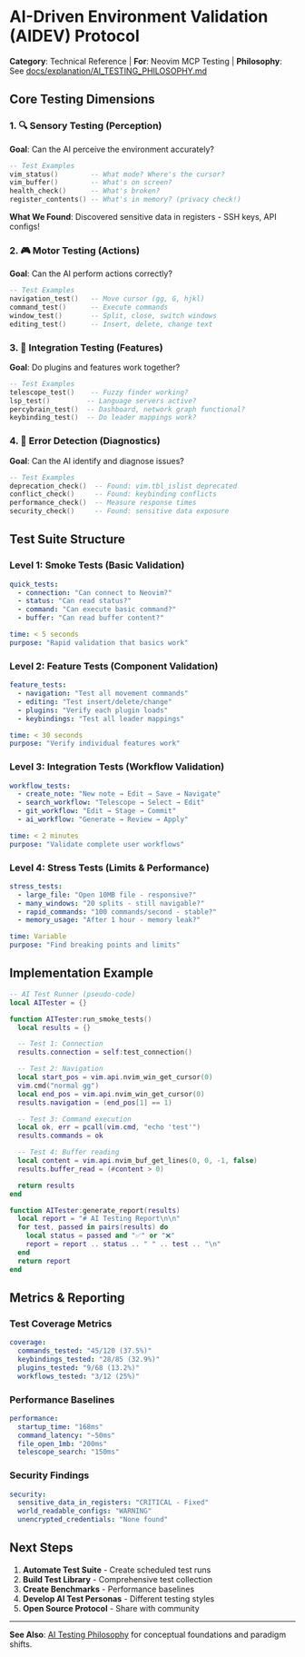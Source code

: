# AI-Driven Environment Validation (AIDEV) Protocol

**Category**: Technical Reference | **For**: Neovim MCP Testing | **Philosophy**: See [docs/explanation/AI_TESTING_PHILOSOPHY.md](docs/explanation/AI_TESTING_PHILOSOPHY.md)

## Core Testing Dimensions

### 1. 🔍 Sensory Testing (Perception)

**Goal**: Can the AI perceive the environment accurately?

```lua
-- Test Examples
vim_status()        -- What mode? Where's the cursor?
vim_buffer()        -- What's on screen?
health_check()      -- What's broken?
register_contents() -- What's in memory? (privacy check!)
```

**What We Found**: Discovered sensitive data in registers - SSH keys, API configs!

### 2. 🎮 Motor Testing (Actions)

**Goal**: Can the AI perform actions correctly?

```lua
-- Test Examples
navigation_test()   -- Move cursor (gg, G, hjkl)
command_test()      -- Execute commands
window_test()       -- Split, close, switch windows
editing_test()      -- Insert, delete, change text
```

### 3. 🧩 Integration Testing (Features)

**Goal**: Do plugins and features work together?

```lua
-- Test Examples
telescope_test()    -- Fuzzy finder working?
lsp_test()         -- Language servers active?
percybrain_test()  -- Dashboard, network graph functional?
keybinding_test()  -- Do leader mappings work?
```

### 4. 🚨 Error Detection (Diagnostics)

**Goal**: Can the AI identify and diagnose issues?

```lua
-- Test Examples
deprecation_check()  -- Found: vim.tbl_islist deprecated
conflict_check()     -- Found: keybinding conflicts
performance_check()  -- Measure response times
security_check()     -- Found: sensitive data exposure
```

## Test Suite Structure

### Level 1: Smoke Tests (Basic Validation)

```yaml
quick_tests:
  - connection: "Can connect to Neovim?"
  - status: "Can read status?"
  - command: "Can execute basic command?"
  - buffer: "Can read buffer content?"

time: < 5 seconds
purpose: "Rapid validation that basics work"
```

### Level 2: Feature Tests (Component Validation)

```yaml
feature_tests:
  - navigation: "Test all movement commands"
  - editing: "Test insert/delete/change"
  - plugins: "Verify each plugin loads"
  - keybindings: "Test all leader mappings"

time: < 30 seconds
purpose: "Verify individual features work"
```

### Level 3: Integration Tests (Workflow Validation)

```yaml
workflow_tests:
  - create_note: "New note → Edit → Save → Navigate"
  - search_workflow: "Telescope → Select → Edit"
  - git_workflow: "Edit → Stage → Commit"
  - ai_workflow: "Generate → Review → Apply"

time: < 2 minutes
purpose: "Validate complete user workflows"
```

### Level 4: Stress Tests (Limits & Performance)

```yaml
stress_tests:
  - large_file: "Open 10MB file - responsive?"
  - many_windows: "20 splits - still navigable?"
  - rapid_commands: "100 commands/second - stable?"
  - memory_usage: "After 1 hour - memory leak?"

time: Variable
purpose: "Find breaking points and limits"
```

## Implementation Example

```lua
-- AI Test Runner (pseudo-code)
local AITester = {}

function AITester:run_smoke_tests()
  local results = {}

  -- Test 1: Connection
  results.connection = self:test_connection()

  -- Test 2: Navigation
  local start_pos = vim.api.nvim_win_get_cursor(0)
  vim.cmd("normal gg")
  local end_pos = vim.api.nvim_win_get_cursor(0)
  results.navigation = (end_pos[1] == 1)

  -- Test 3: Command execution
  local ok, err = pcall(vim.cmd, "echo 'test'")
  results.commands = ok

  -- Test 4: Buffer reading
  local content = vim.api.nvim_buf_get_lines(0, 0, -1, false)
  results.buffer_read = (#content > 0)

  return results
end

function AITester:generate_report(results)
  local report = "# AI Testing Report\n\n"
  for test, passed in pairs(results) do
    local status = passed and "✅" or "❌"
    report = report .. status .. " " .. test .. "\n"
  end
  return report
end
```

## Metrics & Reporting

### Test Coverage Metrics

```yaml
coverage:
  commands_tested: "45/120 (37.5%)"
  keybindings_tested: "28/85 (32.9%)"
  plugins_tested: "9/68 (13.2%)"
  workflows_tested: "3/12 (25%)"
```

### Performance Baselines

```yaml
performance:
  startup_time: "168ms"
  command_latency: "~50ms"
  file_open_1mb: "200ms"
  telescope_search: "150ms"
```

### Security Findings

```yaml
security:
  sensitive_data_in_registers: "CRITICAL - Fixed"
  world_readable_configs: "WARNING"
  unencrypted_credentials: "None found"
```

## Next Steps

1. **Automate Test Suite** - Create scheduled test runs
2. **Build Test Library** - Comprehensive test collection
3. **Create Benchmarks** - Performance baselines
4. **Develop AI Test Personas** - Different testing styles
5. **Open Source Protocol** - Share with community

______________________________________________________________________

**See Also**: [AI Testing Philosophy](docs/explanation/AI_TESTING_PHILOSOPHY.md) for conceptual foundations and paradigm shifts.

